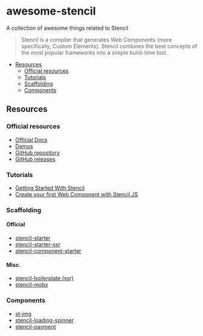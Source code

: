 # awesome-stencil

A collection of awesome things related to Stencil

> Stencil is a compiler that generates Web Components (more specifically, Custom Elements). Stencil combines the best concepts of the most popular frameworks into a simple build-time tool.

- [Resources](#resources)
  - [Official resources](#official-resources)
  - [Tutorials](#tutorials)
  - [Scaffolding](#scaffolding)
  - [Components](#components)

## Resources

### Official resources

- [Official Docs](https://stenciljs.com/)
- [Demos](https://stenciljs.com/demos)
- [GitHub repository](https://github.com/ionic-team/stencil)
- [GitHub releases](https://github.com/ionic-team/stencil/releases)

### Tutorials

- [Getting Started With Stencil](https://alligator.io/stencil/getting-started/)
- [Create your first Web Component with Stencil JS](https://coryrylan.com/blog/create-your-first-web-component-with-stencil-js)

### Scaffolding

#### Official

- [stencil-starter](https://github.com/ionic-team/stencil-starter)
- [stencil-starter-ssr](https://github.com/ionic-team/stencil-starter-ssr)
- [stencil-component-starter](https://github.com/ionic-team/stencil-component-starter)

#### Misc.

- [stencil-boilerplate (ssr)](https://github.com/mitchellsimoens/stencil-boilerplate)
- [stencil-mobx](https://github.com/aaronksaunders/stencil-mobx)

### Components

- [st-img](https://github.com/jgw96/st-img)
- [stencil-loading-spinner](https://github.com/seanwuapps/stencil-loading-spinner)
- [stencil-payment](https://github.com/Fdom92/stencil-payment)
